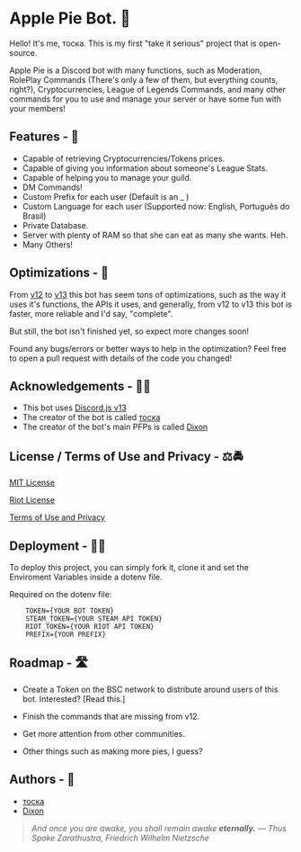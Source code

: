 
# Apple Pie Bot. 🥧

Hello! It's me, тоска. This is my first "take it serious" project that is open-source.

Apple Pie is a Discord bot with many functions, such as Moderation, RolePlay Commands (There's only a few of them, but everything counts, right?), Cryptocurrencies, League of Legends Commands, and many other commands for you to use and manage your server or have some fun with your members!


## Features  - 🤖

- Capable of retrieving Cryptocurrencies/Tokens prices.
- Capable of giving you information about someone's League Stats.
- Capable of helping you to manage your guild.
- DM Commands!
- Custom Prefix for each user (Default is an _ )
- Custom Language for each user (Supported now: English, Português do Brasil)
- Private Database.
- Server with plenty of RAM so that she can eat as many she wants. Heh.
- Many Others!

  
## Optimizations - 🚀

From [v12](https://github.com/The-Crow-pleb/Apple-Pie-Bot/tree/v12) to [v13](https://github.com/The-Crow-pleb/Apple-Pie-Bot/tree/Apple-Pie-v13) this bot has seem tons of optimizations, such as the way it uses it's functions, the APIs it uses, and generally, from v12 to v13 this bot is faster, more reliable and I'd say, "complete".

But still, the bot isn't finished yet, so expect more changes soon! 

Found any bugs/errors or better ways to help in the optimization? Feel free to open a pull request with details of the code you changed!

  
## Acknowledgements - 👨‍🎓

 - This bot uses [Discord.js v13](https://github.com/discordjs/guide)
 - The creator of the bot is called [тоска](https://github.com/The-Crow-pleb)
 - The creator of the bot's main PFPs is called [Dixon](https://twitter.com/riickdixon)

  
## License / Terms of Use and Privacy - ⚖🚔

[MIT License](https://github.com/The-Crow-pleb/Apple-Pie-Bot/blob/Apple-Pie-v13/LICENSE)

[Riot License](https://github.com/The-Crow-pleb/Apple-Pie-Bot/blob/Apple-Pie-v13/RIOT-NOTE.md)

[Terms of Use and Privacy](https://www.tockanest.com/terms-of-use-and-privacy)
## Deployment - 👨‍💻

To deploy this project, you can simply fork it, clone it and set the Enviroment Variables inside a dotenv file.

Required on the dotenv file:

```
    TOKEN={YOUR BOT TOKEN}
    STEAM_TOKEN={YOUR STEAM API TOKEN}
    RIOT_TOKEN={YOUR RIOT API TOKEN}
    PREFIX={YOUR PREFIX}
```

  
## Roadmap - 🛣

- Create a Token on the BSC network to distribute around users of this bot. Interested? [Read this.]

- Finish the commands that are missing from v12.

- Get more attention from other communities.

- Other things such as making more pies, I guess?

  
## Authors - 🍦

- [тоска](https://github.com/The-Crow-pleb)
- [Dixon](https://twitter.com/riickdixon)

  
>_And once you are awake, you shall remain awake **eternally.**_
>― _Thus Spoke Zarathustra, Friedrich Wilhelm Nietzsche_
